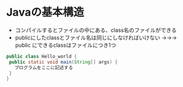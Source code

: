 # Javaの基本構造
- コンパイルするとファイルの中にある、class名のファイルができる
- publicにしたclassとファイル名は同じにしなければいけない
→→→　public にできるclassはファイルにつき1つ

 ```java
 public class Hello_world {
  public static void main(String[] args) {
    プログラムをここに記述する
  }
}
 ```
